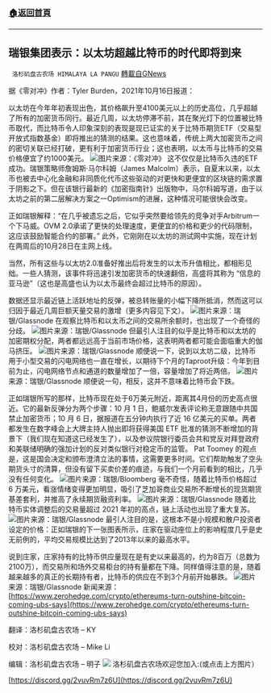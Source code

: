 ###  [:house:返回首頁](https://github.com/ourhimalayas/txt)
---


## 瑞银集团表示：以太坊超越比特币的时代即将到来
` 洛杉矶盘古农场 HIMALAYA LA PANGU` [轉載自GNews](https://gnews.org/zh-hans/1603104/)

据《零对冲》作者：Tyler Burden，2021年10月16日报道：

以太坊在今年年初表现出色，其价格飙升至4100美元以上的历史高位，几乎超越了所有的加密货币同行。最近几周，以太坊停滞不前，其在聚光灯下的位置被比特币取代，而比特币令人印象深刻的表现是现已证实的关于比特币期货ETF（交易型开放式指数基金）即将推出的猜测的结果。这也意味着，传统上两大加密货币之间的密切关联已经打破，更有利于加密货币行业；这也表明，以太币与比特币的交易价格便宜了约1000美元。
![](https://assets.gnews.org/wp-content/uploads/2021/10/image-339.png)图片来源：《零对冲》
这不仅仅是比特币久违的ETF成功。瑞银策略师詹姆斯·马尔科姆（James Malcolm）表示，自夏末以来，以太币也被去中心化金融和非同质化代币这些驱动的对更快和更便宜的区块链的需求置于阴影之下。但在该银行最新的《加密指南针》出版物中，马尔科姆写道，由于以太坊之前的第二层解决方案之一Optimism的进展，这种情况可能很快会改变。

正如瑞银解释：“在几乎被遗忘之后，它似乎突然要给领先的竞争对手Arbitrum一个下马威。OVM 2.0承诺了更快的处理速度，更便宜的价格和更少的代码限制，这应该鼓励智能合约的部署。” 此外，它刚刚在以太坊的测试网中实施，现在计划在两周后的10月28日在主网上线。

当然，所有这些与以太坊2.0准备好推出后将发生的以太币升值相比，都相形见绌。一些人猜测，该事件将迅速引发加密货币的快速翻倍，高盛将其称为 “信息的亚马逊”（这也是高盛也认为以太币最终会超过比特币的原因）。

数据还显示最近链上活跃地址的反弹，被总转账量的小幅下降所抵消，然而这可以归因于最近几周巨额天量交易的激增（更多内容见下文）。
![](https://assets.gnews.org/wp-content/uploads/2021/10/image-340.png)图片来源：瑞银/Glassnode
在观察比特币和以太币之间的交易所余额时，也出现了一个奇怪的分歧。
![](https://assets.gnews.org/wp-content/uploads/2021/10/image-341.png)图片来源：瑞银/Glassnode
但最引人注目的似乎是比特币和以太坊的加密期权分配，两者都远远高于当前市场价格，这表明两者都可能会面临重大的伽马挤压。
![](https://assets.gnews.org/wp-content/uploads/2021/10/image-342.png)图片来源：瑞银/Glassnode
顺便说一下，说到以太坊二级，比特币用于小型交易的闪电网络也一直在增长，以期待下个月的Taproot升级：今年到目前为止，闪电网络节点和通道的数量增加了一倍，容量增加了将近两倍。
![](https://assets.gnews.org/wp-content/uploads/2021/10/image-343.png)图片来源：瑞银/Glassnode
顺便说一句，相反，这并不意味着比特币会下跌。

正如瑞银所写的那样，比特币现在处于6万美元附近，距离其4月份的历史高点很近。它的最新反弹分为两个步骤：10 月 1 日，鲍威尔发表评论称无意跟随中共国禁止加密货币；10 月 6 日，据报道在五分钟内执行了近 16 亿美元的买单。两者都发生在数字峰会上大牌主持人抛出即将获得美国 ETF 批准的猜测不断增加的背景下（我们现在知道这已经发生了），以及参议院银行委员会共和党反对拜登政府和美联储明确的强加计划的反对类似银行对稳定币的监管。 Pat Toomey 的观点是，这是国会决定和颁布澄清立法的事情，这需要更多时间。它们帮助触发了空头期货头寸的清算，但没有留下买卖价差的痕迹，与我们一个月前看到的相比，几乎没有任何变化。
![](https://assets.gnews.org/wp-content/uploads/2021/10/image-344.png)图片来源：瑞银/Bloomberg
毫不奇怪，随着比特币价格超过 6 万美元，看涨情绪变得更加明显，吸引了芝加哥商业交易所不断增长的现货期货基差套利，并推高了永续期货融资利率。
![](https://assets.gnews.org/wp-content/uploads/2021/10/image-345.png)图片来源：瑞银/Glassnode
随着比特币实体调整后的交易量超过 2021 年初的高点，链上活动也出现了重大复苏。
![](https://assets.gnews.org/wp-content/uploads/2021/10/image-346.png)图片来源：瑞银/Glassnode
最引人注目的是，这根本不是小规模和散户投资者设定的价格：正如瑞银的下一张图表所示，庄家在驱动座位上的影响程度几乎是史无前例的，平均交易规模比达到了2013年以来的最高水平。

说到庄家，庄家持有的比特币供应量现在是有史以来最高的，约为8百万（总数为2100万），而交易所和场外交易柜台的持有量都在下降。同样值得注意的是，随着越来越多的真正的长期持有者，比特币的供应在不到3个月前开始暴跌。
![](https://assets.gnews.org/wp-content/uploads/2021/10/image-347.png)图片来源：瑞银/Glassnode
新闻来源：[https://www.zerohedge.com/crypto/ethereums-turn-outshine-bitcoin-coming-ubs-says](https://www.zerohedge.com/crypto/ethereums-turn-outshine-bitcoin-coming-ubs-says)

翻译：洛杉矶盘古农场 – KY

校对：洛杉矶盘古农场 – Mike Li

编辑：洛杉矶盘古农场 – 明子
![](https://assets.gnews.org/wp-content/uploads/2021/03/WhatsApp-Image-2021-06-26-at-22.05.30.jpeg)
洛杉矶盘古农场欢迎您加入:(或点击上方图片）

[https://discord.gg/2vuvRm7z6U](https://discord.gg/2vuvRm7z6U)
